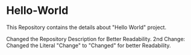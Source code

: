# Hello-World
This Repository contains the details about "Hello World" project.

Changed the Repository Description for Better Readability. 
2nd Change: Changed the Literal "Change" to "Changed" for better Readability. 
